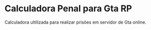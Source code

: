 # Calculadora Penal para Gta RP
Calculadora ultilizada para realizar prisões em servidor de Gta online.
